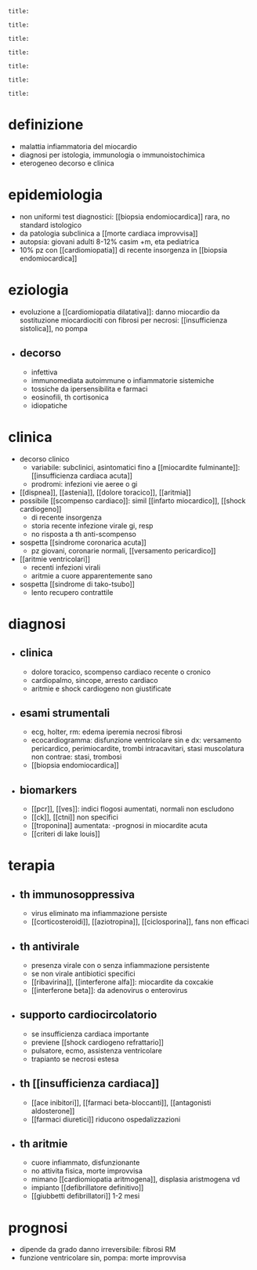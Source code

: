 ```ad-definizione
title: 
```
```ad-epidemiologia
title: 
```
```ad-eziologia
title: 
```
```ad-fisiopatologia
title: 
```
```ad-clinica
title: 
```
```ad-diagnosi
title: 
```
```ad-terapia
title: 
```
# definizione
- malattia infiammatoria del miocardio
- diagnosi per istologia, immunologia o immunoistochimica
- eterogeneo decorso e clinica

# epidemiologia
- non uniformi test diagnostici: [[biopsia endomiocardica]] rara, no standard istologico
- da patologia subclinica a [[morte cardiaca improvvisa]]
- autopsia: giovani adulti 8-12% casim +m, eta pediatrica
- 10% pz con [[cardiomiopatia]] di recente insorgenza in [[biopsia endomiocardica]]

# eziologia
- evoluzione a [[cardiomiopatia dilatativa]]: danno miocardio da sostituzione miocardiociti con fibrosi per necrosi: [[insufficienza sistolica]], no pompa
- ## decorso
	- infettiva
	- immunomediata autoimmune o infiammatorie sistemiche
	- tossiche da ipersensibilita e farmaci
	- eosinofili, th cortisonica
	- idiopatiche

# clinica
- decorso clinico
	- variabile: subclinici, asintomatici fino a [[miocardite fulminante]]: [[insufficienza cardiaca acuta]]
	- prodromi: infezioni vie aeree o gi
- [[dispnea]], [[astenia]], [[dolore toracico]], [[aritmia]]
- possibile [[scompenso cardiaco]]: simil [[infarto miocardico]], [[shock cardiogeno]]
	- di recente insorgenza
	- storia recente infezione virale gi, resp
	- no risposta a th anti-scompenso
- sospetta [[sindrome coronarica acuta]]
	- pz giovani, coronarie normali, [[versamento pericardico]]
- [[aritmie ventricolari]]
	- recenti infezioni virali
	- aritmie a cuore apparentemente sano
- sospetta [[sindrome di tako-tsubo]]
	- lento recupero contrattile

# diagnosi
- ## clinica
	- dolore toracico, scompenso cardiaco recente o cronico
	- cardiopalmo, sincope, arresto cardiaco
	- aritmie e shock cardiogeno non giustificate
- ## esami strumentali
	- ecg, holter, rm: edema iperemia necrosi fibrosi
	- ecocardiogramma: disfunzione ventricolare sin e dx: versamento pericardico, perimiocardite, trombi intracavitari, stasi muscolatura non contrae: stasi, trombosi
	- [[biopsia endomiocardica]]
- ## biomarkers
	- [[pcr]], [[ves]]: indici flogosi aumentati, normali non escludono
	- [[ck]], [[ctni]] non specifici
	- [[troponina]] aumentata: -prognosi in miocardite acuta
	- [[criteri di lake louis]]

# terapia
- ## th immunosoppressiva
	- virus eliminato ma infiammazione persiste
	- [[corticosteroidi]], [[aziotropina]], [[ciclosporina]], fans non efficaci
- ## th antivirale
	- presenza virale con o senza infiammazione persistente
	- se non virale antibiotici specifici
	- [[ribavirina]], [[interferone alfa]]: miocardite da coxcakie
	- [[interferone beta]]: da adenovirus o enterovirus
- ## supporto cardiocircolatorio
	- se insufficienza cardiaca importante
	- previene [[shock cardiogeno refrattario]]
	- pulsatore, ecmo, assistenza ventricolare
	- trapianto se necrosi estesa
- ## th [[insufficienza cardiaca]]
	- [[ace inibitori]], [[farmaci beta-bloccanti]], [[antagonisti aldosterone]]
	- [[farmaci diuretici]] riducono ospedalizzazioni
- ## th aritmie
	- cuore infiammato, disfunzionante
	- no attivita fisica, morte improvvisa
	- mimano [[cardiomiopatia aritmogena]], displasia aristmogena vd
	- impianto [[defibrillatore definitivo]]
	- [[giubbetti defibrillatori]] 1-2 mesi

# prognosi
- dipende da grado danno irreversibile: fibrosi RM
- funzione ventricolare sin, pompa: morte improvvisa